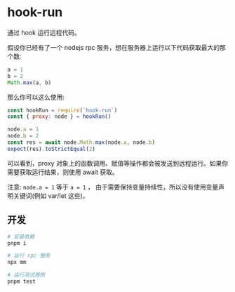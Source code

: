 # hook-run

通过 hook 运行远程代码。

假设你已经有了一个 nodejs rpc 服务，想在服务器上运行以下代码获取最大的那个数:

``` js
a = 1
b = 2
Math.max(a, b)
```

那么你可以这么使用:

``` js
const hookRun = require(`hook-run`)
const { proxy: node } = hookRun()

node.a = 1
node.b = 2
const res = await node.Math.max(node.a, node.b)
expect(res).toStrictEqual(2)
```

可以看到，proxy 对象上的函数调用、赋值等操作都会被发送到远程运行。如果你需要获取运行结果，则使用 await 获取。

注意: `node.a = 1` 等于 `a = 1` ， 由于需要保持变量持续性，所以没有使用变量声明关键词(例如 var/let 这些)。

## 开发

``` sh
# 安装依赖
pnpm i

# 运行 rpc 服务
npx mm

# 运行测试用例
pnpm test
```